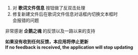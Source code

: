 ﻿1. 对 **歌词文件信息** 按钮做了反双击处理
2. 修复新建文件后在歌词文件信息对话框内切换文本框时    
	会报错的问题   

非常感谢 **企鹅之魂** 的反馈以及一路以来的支持
    
**如果没有收到任何反馈，本应用将停止更新   
If no feedback is received, the application will stop updating**